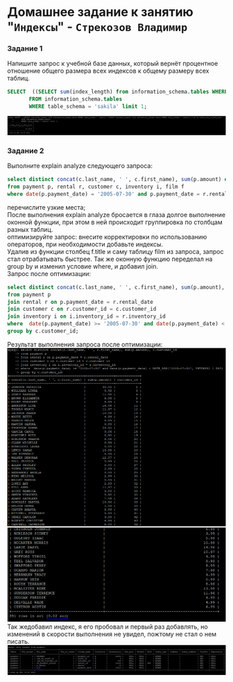 # Домашнее задание к занятию "`Индексы`" - `Стрекозов Владимир`

### Задание 1
Напишите запрос к учебной базе данных, который вернёт процентное отношение общего размера всех индексов к общему размеру всех таблиц.  
```SQL
SELECT  ((SELECT sum(index_length) from information_schema.tables WHERE table_schema = 'sakila')/(SELECT sum(data_length) from information_schema.tables WHERE table_schema = 'sakila'))*100 as index_size_in_data_size  
       FROM information_schema.tables
       WHERE table_schema = 'sakila' limit 1;
```  
![](https://github.com/Svalker1989/SQL_Indexes/blob/main/Z1.PNG)  

### Задание 2
Выполните explain analyze следующего запроса:  
```SQL
select distinct concat(c.last_name, ' ', c.first_name), sum(p.amount) over (partition by c.customer_id, f.title)
from payment p, rental r, customer c, inventory i, film f
where date(p.payment_date) = '2005-07-30' and p.payment_date = r.rental_date and r.customer_id = c.customer_id and i.inventory_id = r.inventory_id
```
перечислите узкие места;  
После выполнения explain analyze бросается в глаза долгое выполнение оконной функции, при этом в ней происходит группировка по столбцам разных таблиц.  
оптимизируйте запрос: внесите корректировки по использованию операторов, при необходимости добавьте индексы.  
Удалив из функции столбец f.title и саму таблицу film из запроса, запрос стал отрабатывать быстрее. Так же оконную функцию переделал на group by и изменил условие where, и добавил join.   
Запрос после оптимизации:  
```SQL
select distinct concat(c.last_name, ' ', c.first_name), sum(p.amount), c.customer_id
from payment p
join rental r on p.payment_date = r.rental_date 
join customer c on r.customer_id = c.customer_id 
join inventory i on i.inventory_id = r.inventory_id 
where  date(p.payment_date) >= '2005-07-30' and date(p.payment_date) < DATE_ADD('2005-07-30', INTERVAL 1 DAY)
group by c.customer_id;
```
Результат выполнения запроса после оптимизации:  
![](https://github.com/Svalker1989/SQL_Indexes/blob/main/Z2_1.PNG)  
![](https://github.com/Svalker1989/SQL_Indexes/blob/main/Z2_2.PNG)  
Так жедобавил индекс, я его пробовал и первый раз добавлять, но изменений в скорости выполнения не увидел, пожтому не стал о нем писать.
![](https://github.com/Svalker1989/SQL_Indexes/blob/main/Z2_3.PNG)  
